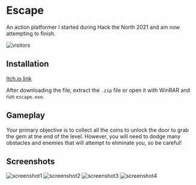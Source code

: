 # Escape
An action platformer I started during Hack the North 2021 and am now attempting to finish.

![visitors](https://visitor-badge.glitch.me/badge?page_id=pblpbl1024.escape)

## Installation
[Itch.io link](https://pblpbl.itch.io/escape)

After downloading the file, extract the `.zip` file or open it with WinRAR and run `escape.exe`.

## Gameplay
Your primary objective is to collect all the coins to unlock the door to grab the gem at tne end of the level. However, you will need to dodge many obstacles and enemies that will attempt to eliminate you, so be careful!

## Screenshots
![screenshot1](https://github.com/pblpbl1024/escape/blob/main/screenshots/Screenshot%202021-04-30%20145842.png)
![screenshot2](https://github.com/pblpbl1024/escape/blob/main/screenshots/Screenshot%202021-04-30%20150006.png)
![screenshot3](https://github.com/pblpbl1024/escape/blob/main/screenshots/Screenshot%202021-04-30%20150016.png)
![screenshot4](https://github.com/pblpbl1024/escape/blob/main/screenshots/Screenshot%202021-04-30%20161830.png)
